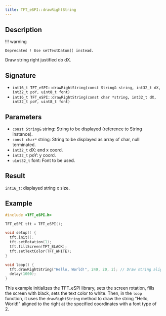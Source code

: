 ```yaml
---
title: TFT_eSPI::drawRightString
---
```


## Description

!!! warning

    Deprecated ! Use setTextDatum() instead.

Draw string right justified do dX.

## Signature

* `int16_t TFT_eSPI::drawRightString(const String& string, int32_t dX, int32_t poY, uint8_t font)`
* `int16_t TFT_eSPI::drawRightString(const char *string, int32_t dX, int32_t poY, uint8_t font)`

## Parameters

* `const String&` string: String to be displayed (reference to String instance).
* `const char*` string: String to be displayed as array of char, null terminated.
* `ìnt32_t` dX: end x coord.
* `ìnt32_t` poY: y coord.
* `uìnt32_t` font: Font to be used.

## Result

`int16_t`: displayed string x size.

## Example

``` cpp
#include <TFT_eSPI.h>

TFT_eSPI tft = TFT_eSPI();

void setup() {
  tft.init();
  tft.setRotation(1);
  tft.fillScreen(TFT_BLACK);
  tft.setTextColor(TFT_WHITE);
}

void loop() {
  tft.drawRightString("Hello, World!", 240, 20, 2); // Draw string aligned to the right at x=240, y=20 with font type 2
  delay(1000);
}
```

This example initializes the TFT_eSPI library, sets the screen rotation, fills the screen with black, sets the text
color to white. Then, in the `loop` function, it uses the `drawRightString` method to draw the string "Hello, World!"
aligned to the right at the specified coordinates with a font type of 2.
